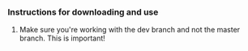 ### Instructions for downloading and use ###
1. Make sure you're working with the dev branch and not the master branch. This is important!